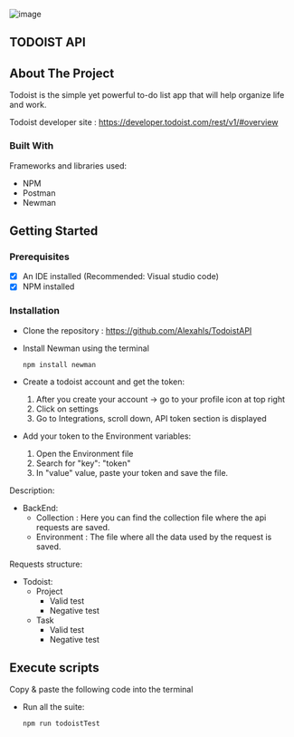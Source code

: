 
![image](https://user-images.githubusercontent.com/92478365/138358383-120b04b1-77ce-4380-9a05-3bf2c15bf4eb.png)
<!-- ABOUT THE PROJECT -->
## TODOIST API
<!-- ABOUT THE PROJECT -->
## About The Project
Todoist is the simple yet powerful to-do list app that will help organize life and work.

Todoist developer site : https://developer.todoist.com/rest/v1/#overview



### Built With
Frameworks and libraries used:
* NPM
* Postman
* Newman
	
	
<!-- GETTING STARTED -->
## Getting Started
	
### Prerequisites
- [x] An IDE installed  (Recommended: Visual studio code)
- [x] NPM installed
	
### Installation
- Clone the repository : https://github.com/Alexahls/TodoistAPI
- Install Newman using the terminal
	 ```
	npm install newman
	```
- Create a todoist account and get the token:
  1. After you create your account -> go to your profile icon at top right
  2. Click on settings
  3. Go to Integrations, scroll down, API token section is displayed

- Add your token to the Environment variables: 
  1. Open the Environment file
  2. Search for "key": "token"
  3. In "value" value,  paste your token and save the file.


	   
Description:  
- BackEnd:
	* Collection : Here you can  find the collection file where the api requests are saved. 
	* Environment : The file where all the data used by the request is saved.

Requests structure:  
- Todoist:
	- Project
	  - Valid test
	  - Negative test
	- Task
	  - Valid test
	  - Negative test 



<!-- EXECUTING SCRIPTS  -->
## Execute scripts
Copy & paste the following code into the terminal
- Run all the suite:
	```
	npm run todoistTest
	```
